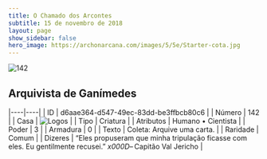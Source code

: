 ```yaml
---
title: O Chamado dos Arcontes
subtitle: 15 de novembro de 2018
layout: page
show_sidebar: false
hero_image: https://archonarcana.com/images/5/5e/Starter-cota.jpg
---
```


![142](https://cdn.keyforgegame.com/media/card_front/pt/341_142_9RC9J993WM9F_pt.png)

## Arquivista de Ganímedes

|----|----|
| ID | d6aae364-d547-49ec-83dd-be3ffbcb80c6 |
| Número | 142 |
| Casa | ![Logos](https://archonarcana.com/images/thumb/c/ce/Logos.png/22px-Logos.png "Logos") |
| Tipo | Criatura |
| Atributos | Humano • Cientista |
| Poder | 3 |
| Armadura | 0 |
| Texto | Coleta: Arquive uma carta. |
| Raridade | Comum |
| Dizeres | “Eles propuseram que minha tripulação  ficasse com eles. Eu gentilmente recusei.” _x000D_– Capitão Val Jericho |